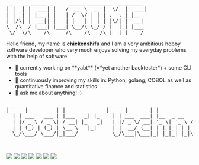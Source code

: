 
<pre>
 _    _ _____ _     _____ ________  ________ 
| |  | |  ___| |   /  __ \  _  |  \/  |  ___|
| |  | | |__ | |   | /  \/ | | | .  . | |__  
| |/\| |  __|| |   | |   | | | | |\/| |  __| 
\  /\  / |___| |___| \__/\ \_/ / |  | | |___ 
 \/  \/\____/\_____/\____/\___/\_|  |_|____/                    
</pre>

Hello friend, my name is <b>chickenshifu</b> and I am a very ambitious hobby software developer who very much enjoys solving my everyday problems with the help of software.

<ul>
<li>🔭 currently working on **yabt** (=*yet another backtester*) + some CLI tools</li>
<li>🌱 continuously improving my skills in: Python, golang, COBOL as well as quantitative finance and statistics</li>
<li>💬 ask me about anything! :)</li>
</ul>

<pre>
 _____           _               _____         _                 _                   
|_   _|         | |        _    |_   _|       | |               | |                  
  | | ___   ___ | |___   _| |_    | | ___  ___| |__  _ __   ___ | | ___   __ _ _   _ 
  | |/ _ \ / _ \| / __| |_   _|   | |/ _ \/ __| '_ \| '_ \ / _ \| |/ _ \ / _` | | | |
  | | (_) | (_) | \__ \   |_|     | |  __/ (__| | | | | | | (_) | | (_) | (_| | |_| |
  \_/\___/ \___/|_|___/           \_/\___|\___|_| |_|_| |_|\___/|_|\___/ \__, |\__, |
                                                                          __/ | __/ |
                                                                         |___/ |___/ 
</pre>

![](https://img.shields.io/badge/OS-Linux-informational?style=plastic&logo=Linux&logoColor=white&color=yellow)
![](https://img.shields.io/badge/Shell-Bash-informational?style=plastic&logo=GNU-Bash&logoColor=white&color=red)
![](https://img.shields.io/badge/Editor-vim-informational?style=plastic&logo=Vim&logoColor=white&color=important)
![](https://img.shields.io/badge/Language-Python-informational?style=plastic&logo=Python&logoColor=white&color=informational)
![](https://img.shields.io/badge/Language-Go-informational?style=plastic&logo=Go&logoColor=white&color=informational)
![](https://img.shields.io/badge/Language-COBOL-informational?style=plastic&color=informational)
![](https://img.shields.io/badge/Cloud-DigitalOcean-informational?style=plastic&logo=DigitalOcean&logoColor=white&color=blueviolet)




